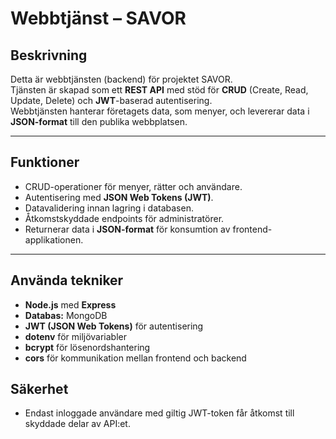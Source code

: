 # Webbtjänst – SAVOR

## Beskrivning
Detta är webbtjänsten (backend) för projektet SAVOR.  
Tjänsten är skapad som ett **REST API** med stöd för **CRUD** (Create, Read, Update, Delete) och **JWT**-baserad autentisering.  
Webbtjänsten hanterar företagets data, som menyer, och levererar data i **JSON-format** till den publika webbplatsen.

---

## Funktioner
- CRUD-operationer för menyer, rätter och användare.  
- Autentisering med **JSON Web Tokens (JWT)**.  
- Datavalidering innan lagring i databasen.  
- Åtkomstskyddade endpoints för administratörer.  
- Returnerar data i **JSON-format** för konsumtion av frontend-applikationen.

---

## Använda tekniker
- **Node.js** med **Express**
- **Databas:** MongoDB
- **JWT (JSON Web Tokens)** för autentisering
- **dotenv** för miljövariabler
- **bcrypt** för lösenordshantering
- **cors** för kommunikation mellan frontend och backend

## Säkerhet
- Endast inloggade användare med giltig JWT-token får åtkomst till skyddade delar av API:et.
